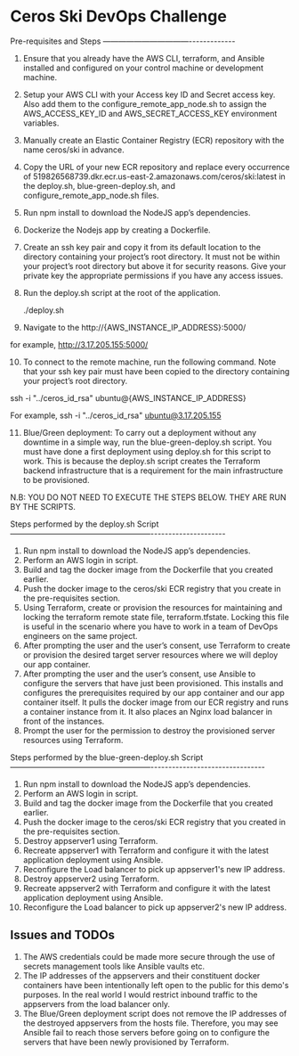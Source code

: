 # Ceros Ski DevOps Challenge

Pre-requisites and Steps
———————————-------------
1) Ensure that you already have the AWS CLI, terraform, and Ansible installed and configured on your control machine or development machine.
2) Setup your AWS CLI with your Access key ID and Secret access key. Also add them to the configure_remote_app_node.sh to assign the AWS_ACCESS_KEY_ID and AWS_SECRET_ACCESS_KEY environment variables.
3) Manually create an Elastic Container Registry (ECR) repository with the name ceros/ski in advance. 
4) Copy the URL of your new ECR repository and replace every occurrence of 519826568739.dkr.ecr.us-east-2.amazonaws.com/ceros/ski:latest in the deploy.sh, blue-green-deploy.sh, and configure_remote_app_node.sh files.
5) Run npm install to download the NodeJS app’s dependencies.
6) Dockerize the Nodejs app by creating a Dockerfile.
7) Create an ssh key pair and copy it from its default location to the directory containing your project’s root directory. It must not be within your project’s root directory but above it for security reasons. Give your private key the appropriate permissions if you have any access issues.
8) Run the deploy.sh script at the root of the application.
	
     ./deploy.sh 

9) Navigate to the http://{AWS_INSTANCE_IP_ADDRESS}:5000/ 

  for example, 
  http://3.17.205.155:5000/

10) To connect to the remote machine, run the following command. Note that your ssh key pair must have been copied to the directory containing your project’s root directory.

ssh -i "../ceros_id_rsa" ubuntu@{AWS_INSTANCE_IP_ADDRESS}

For example, 
ssh -i "../ceros_id_rsa" ubuntu@3.17.205.155

11) Blue/Green deployment: To carry out a deployment without any downtime in a simple way, run the blue-green-deploy.sh script. You must have done a first deployment using deploy.sh for this script to work. This is because the deploy.sh script creates the Terraform backend infrastructure that is a requirement for the main infrastructure to be provisioned.

N.B: YOU DO NOT NEED TO EXECUTE THE STEPS BELOW. THEY ARE RUN BY THE SCRIPTS.

Steps performed by the deploy.sh Script
——————————————————---------------------
1) Run npm install to download the NodeJS app’s dependencies.
2) Perform an AWS login in script.
3) Build and tag the docker image from the Dockerfile that you created earlier.
4) Push the docker image to the ceros/ski ECR registry that you create in the pre-requisites section.
5) Using Terraform, create or provision the resources for maintaining and locking the terraform remote state file, terraform.tfstate. Locking this file is useful in the scenario where you have to work in a team of DevOps engineers on the same project.
6) After prompting the user and the user’s consent, use Terraform to create or provision the desired target server resources where we will deploy our app container.
7) After prompting the user and the user’s consent, use Ansible to configure the servers that have just been provisioned. This installs and configures the prerequisites required by our app container and our app container itself. It pulls the docker image from our ECR registry and runs a container instance from it. It also places an Nginx load balancer in front of the instances.
8) Prompt the user for the permission to destroy the provisioned server resources using Terraform.


Steps performed by the blue-green-deploy.sh Script
——————————————————--------------------------------
1) Run npm install to download the NodeJS app’s dependencies.
2) Perform an AWS login in script.
3) Build and tag the docker image from the Dockerfile that you created earlier.
4) Push the docker image to the ceros/ski ECR registry that you created in the pre-requisites section.
5) Destroy appserver1 using Terraform.
6) Recreate appserver1 with Terraform and configure it with the latest application deployment using Ansible.
7) Reconfigure the Load balancer to pick up appserver1's new IP address.
8) Destroy appserver2 using Terraform.
9) Recreate appserver2 with Terraform and configure it with the latest application deployment using Ansible.
10) Reconfigure the Load balancer to pick up appserver2's new IP address.


Issues and TODOs
----------------
1) The AWS credentials could be made more secure through the use of secrets management tools like Ansible vaults etc.
2) The IP addresses of the appservers and their constituent docker containers have been intentionally left open to the public for this demo's purposes. In the real world I would restrict inbound traffic to the appservers from the load balancer only.
3) The Blue/Green deployment script does not remove the IP addresses of the destroyed appservers from the hosts file. Therefore, you may see Ansible fail to reach those servers before going on to configure the servers that have been newly provisioned by Terraform.
